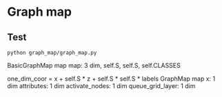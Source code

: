 # Graph map

## Test
```
python graph_map/graph_map.py
```

BasicGraphMap
  map
  	map: 3 dim, self.S, self.S, self.CLASSES

one_dim_coor = x + self.S * z + self.S * self.S * labels
GraphMap
  map
	x: 1 dim
	attributes: 1 dim
	activate_nodes: 1 dim
	queue_grid_layer: 1 dim